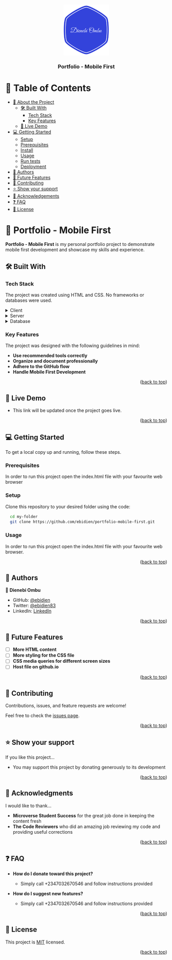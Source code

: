 <a name="readme-top"></a>

<div align="center">

  <img src="dienebi-ombu-logo.png" alt="logo" width="140"  height="auto" />
  <br/>

  <h3><b>Portfolio - Mobile First</b></h3>

</div>

<!-- TABLE OF CONTENTS -->

# 📗 Table of Contents

- [📖 About the Project](#about-project)
  - [🛠 Built With](#built-with)
    - [Tech Stack](#tech-stack)
    - [Key Features](#key-features)
  - [🚀 Live Demo](#live-demo)
- [💻 Getting Started](#getting-started)
  - [Setup](#setup)
  - [Prerequisites](#prerequisites)
  - [Install](#install)
  - [Usage](#usage)
  - [Run tests](#run-tests)
  - [Deployment](#triangular_flag_on_post-deployment)
- [👥 Authors](#authors)
- [🔭 Future Features](#future-features)
- [🤝 Contributing](#contributing)
- [⭐️ Show your support](#support)
- [🙏 Acknowledgements](#acknowledgements)
- [❓ FAQ](#faq)
- [📝 License](#license)

<!-- PROJECT DESCRIPTION -->

# 📖 Portfolio - Mobile First <a name="about-project"></a>

**Portfolio - Mobile First** is my personal portfolio project to demonstrate mobile first development and showcase my skills and experience.

## 🛠 Built With <a name="built-with"></a>

### Tech Stack <a name="tech-stack"></a>

The project was created using HTML and CSS. No frameworks or databases were used.

<details>
  <summary>Client</summary>
  <ul>
    <li>None</li>
  </ul>
</details>

<details>
  <summary>Server</summary>
  <ul>
    <li>None</li>
  </ul>
</details>

<details>
<summary>Database</summary>
  <ul>
    <li>None</li>
  </ul>
</details>

<!-- Features -->

### Key Features <a name="key-features"></a>

The project was designed with the following guidelines in mind:

- **Use recommended tools correctly**
- **Organize and document professionally**
- **Adhere to the GitHub flow**
- **Handle Mobile First Development**

<p align="right">(<a href="#readme-top">back to top</a>)</p>

<!-- LIVE DEMO -->

## 🚀 Live Demo <a name="live-demo"></a>

- This link will be updated once the project goes live.

<p align="right">(<a href="#readme-top">back to top</a>)</p>

<!-- GETTING STARTED -->

## 💻 Getting Started <a name="getting-started"></a>

To get a local copy up and running, follow these steps.

### Prerequisites

In order to run this project open the index.html file with your favourite web browser

### Setup

Clone this repository to your desired folder using the code:

```sh
  cd my-folder
  git clone https://github.com/ebidien/portfolio-mobile-first.git
```

### Usage

In order to run this project open the index.html file with your favourite web browser.

<p align="right">(<a href="#readme-top">back to top</a>)</p>

<!-- AUTHORS -->

## 👥 Authors <a name="authors"></a>

👤 **Dienebi Ombu**

- GitHub: [@ebidien](https://github.com/ebidien)
- Twitter: [@ebidien83](https://twitter.com/ebidien83)
- LinkedIn: [LinkedIn](https://linkedin.com/in/ebidien)

<p align="right">(<a href="#readme-top">back to top</a>)</p>

<!-- FUTURE FEATURES -->

## 🔭 Future Features <a name="future-features"></a>

- [ ] **More HTML content**
- [ ] **More styling for the CSS file**
- [ ] **CSS media queries for different screen sizes**
- [ ] **Host file on github.io**

<p align="right">(<a href="#readme-top">back to top</a>)</p>

<!-- CONTRIBUTING -->

## 🤝 Contributing <a name="contributing"></a>

Contributions, issues, and feature requests are welcome!

Feel free to check the [issues page](#).

<p align="right">(<a href="#readme-top">back to top</a>)</p>

<!-- SUPPORT -->

## ⭐️ Show your support <a name="support"></a>

If you like this project...
  - You may support this project by donating generously to its development

<p align="right">(<a href="#readme-top">back to top</a>)</p>

<!-- ACKNOWLEDGEMENTS -->

## 🙏 Acknowledgments <a name="acknowledgements"></a>

I would like to thank...
  - **Microverse Student Success** for the great job done in keeping the content fresh
  - **The Code Reviewers** who did an amazing job reviewing my code and providing useful corrections

<p align="right">(<a href="#readme-top">back to top</a>)</p>

<!-- FAQ (optional) -->

## ❓ FAQ <a name="faq"></a>

- **How do I donate toward this project?**

  - Simply call +2347032670546 and follow instructions provided

- **How do I suggest new features?**

  - Simply call +2347032670546 and follow instructions provided

<p align="right">(<a href="#readme-top">back to top</a>)</p>

<!-- LICENSE -->

## 📝 License <a name="license"></a>

This project is [MIT](./MIT.md) licensed.

<p align="right">(<a href="#readme-top">back to top</a>)</p>